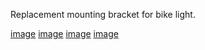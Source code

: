 Replacement mounting bracket for bike light.

[image](pics/broken_orig.jpg)
[image](pics/printing.jpg)
[image](pics/comparison.jpg)
[image](pics/finished.jpg)